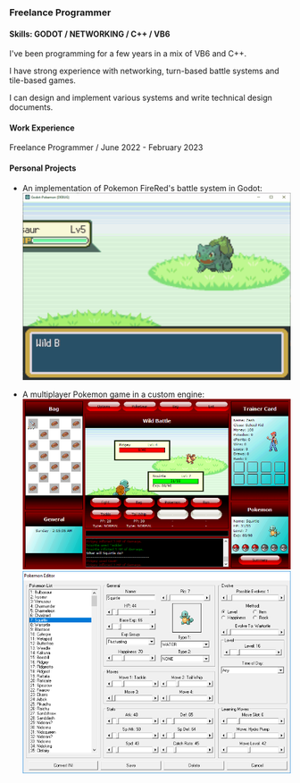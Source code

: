 ### Freelance Programmer
#### Skills: GODOT / NETWORKING / C++ / VB6
I've been programming for a few years in a mix of VB6 and C++.

I have strong experience with networking, turn-based battle systems and tile-based games.

I can design and implement various systems and write technical design documents.

#### Work Experience
Freelance Programmer / June 2022 - February 2023

#### Personal Projects
- An implementation of Pokemon FireRed's battle system in Godot:
![](Battle.gif)

- A multiplayer Pokemon game in a custom engine: ![In Battle](Battle.png)
![](Editor.png)
